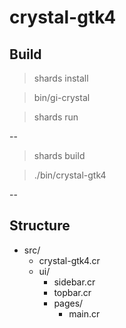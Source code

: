 # crystal-gtk4

## Build

> shards install

> bin/gi-crystal

> shards run

--

> shards build

> ./bin/crystal-gtk4

--

## Structure

- src/
  - crystal-gtk4.cr
  - ui/
    - sidebar.cr
    - topbar.cr
    - pages/
      - main.cr


